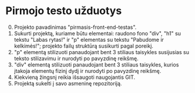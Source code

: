 # Pirmojo testo užduotys 

0) Projekto pavadinimas "pirmasis-front-end-testas".
1) Sukurti projektą, kuriame būtu elementai: raudono fono "div", "h1" su tekstu "Labas rytas!" ir "p" elementas su tekstu "Pabudome ir kelkimės!"; projekto failų struktūrą susikurti pagal poreikį.
2) "p" elementą stilizuoti panaudojant bent 3 stiliaus taisykles susijusias su teksto stilizavimu ir nurodyti po pavyzdinę reikšmę.
3) "div" elementą stilizuoti panaudojant bent 3 stiliaus taisykles, kurios įtakoja elementų fizinį dydį ir nurodyti po pavyzdinę reikšmę.
4) Kiekvieną žingsnį reikia išsaugoti naugojantis GIT.
5) Projektą sukelti į savo asmeninę repozitoriją.